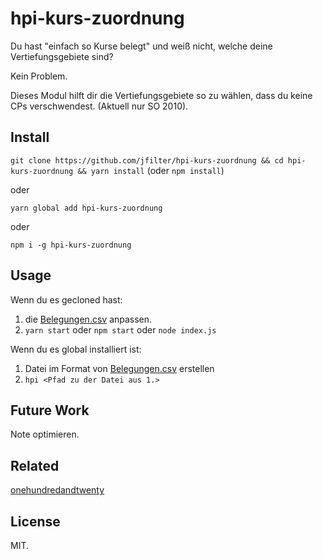 # hpi-kurs-zuordnung

Du hast "einfach so Kurse belegt" und weiß nicht, welche deine Vertiefungsgebiete sind?

Kein Problem.

Dieses Modul hilft dir die Vertiefungsgebiete so zu wählen, dass du keine CPs verschwendest. (Aktuell nur SO 2010).

## Install

`git clone https://github.com/jfilter/hpi-kurs-zuordnung && cd hpi-kurs-zuordnung && yarn install` (oder `npm install`)

oder

`yarn global add hpi-kurs-zuordnung`

oder

`npm i -g hpi-kurs-zuordnung`

## Usage

Wenn du es gecloned hast:

1.  die [Belegungen.csv](Belegungen.csv) anpassen.
2.  `yarn start` oder `npm start` oder `node index.js`

Wenn du es global installiert ist:

1.  Datei im Format von [Belegungen.csv](Belegungen.csv) erstellen
2.  `hpi <Pfad zu der Datei aus 1.>`

## Future Work

Note optimieren.

## Related

[onehundredandtwenty](https://github.com/knub/onehundredandtwenty)

## License

MIT.
